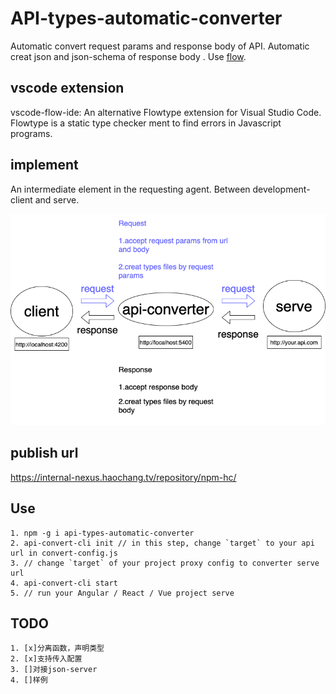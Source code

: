 # API-types-automatic-converter

Automatic convert request params and response body of API. Automatic creat json and json-schema of response body . Use [flow](https://flow.org/en/).

## vscode extension

vscode-flow-ide: An alternative Flowtype extension for Visual Studio Code. Flowtype is a static type checker ment to find errors in Javascript programs.

## implement

An intermediate element in the requesting agent. Between development-client and serve.

![avatar](./api-converter.png)

## publish url

https://internal-nexus.haochang.tv/repository/npm-hc/

## Use

    1. npm -g i api-types-automatic-converter
    2. api-convert-cli init // in this step, change `target` to your api url in convert-config.js
    3. // change `target` of your project proxy config to converter serve url
    4. api-convert-cli start
    5. // run your Angular / React / Vue project serve

## TODO

    1. [x]分离函数，声明类型
    2. [x]支持传入配置
    3. []对接json-server
    4. []样例
